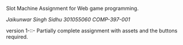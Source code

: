 Slot Machine Assignment for Web game programming.

_Jaikunwar Singh Sidhu_
_301055060_
_COMP-397-001_

version 1-::-
Partially complete assignment with assets and the buttons required.